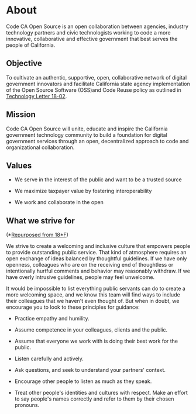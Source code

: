 # About

Code CA Open Source is an open collaboration between agencies, industry technology partners and civic technologists working to code a more innovative, collaborative and effective government that best serves the people of California.

## Objective

To cultivate an authentic, supportive, open, collaborative network of digital government innovators and facilitate California state agency implementation of the Open Source Software (OSS)and Code Reuse policy as outlined in [Technology Letter 18-02](#heading=h.urh5wmrr4rhi).

## Mission

Code CA Open Source will unite, educate and inspire the California government technology community to build a foundation for digital government services through an open, decentralized approach to code and organizational collaboration.

## Values

* We serve in the interest of the public and want to be a trusted source

* We maximize taxpayer value by fostering interoperability

* We work and collaborate in the open

## What we strive for

(*[Repurposed from 18*F](https://18f.gsa.gov/code-of-conduct/#what-we-strive-for))

We strive to create a welcoming and inclusive culture that empowers people to provide outstanding public service. That kind of atmosphere requires an open exchange of ideas balanced by thoughtful guidelines. If we have only openness, colleagues who are on the receiving end of thoughtless or intentionally hurtful comments and behavior may reasonably withdraw. If we have overly intrusive guidelines, people may feel unwelcome.

It would be impossible to list everything public servants can do to create a more welcoming space, and we know this team will find ways to include their colleagues that we haven't even thought of. But when in doubt, we encourage you to look to these principles for guidance:

* Practice empathy and humility.

* Assume competence in your colleagues, clients and the public.

* Assume that everyone we work with is doing their best work for the public.

* Listen carefully and actively.

* Ask questions, and seek to understand your partners' context.

* Encourage other people to listen as much as they speak.

* Treat other people's identities and cultures with respect. Make an effort to say people's names correctly and refer to them by their chosen pronouns.
